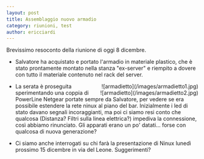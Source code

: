 ```yaml
---
layout: post
title: Assemblaggio nuovo armadio
category: riunioni, test
author: ericciardi
---
```


Brevissimo resoconto della riunione di oggi 8 dicembre.

* Salvatore ha acquistato e portato l'armadio in materiale plastico, che è stato prontamente montato nella stanza "ex-server" e riempito a dovere con tutto il materiale contenuto nel rack del server.
<div style="float: right" markdown="1">
![armadietto](/images/armadietto1.jpg)
</div>
<div style="float: right" markdown="1">
![armadietto](/images/armadietto2.jpg)
</div>

* La serata è proseguita sperimentando una coppia di PowerLine Netgear portate sempre da Salvatore, per vedere se era possibile estendere la rete ninux al piano del bar. Inizialmente i led di stato davano segnali incoraggianti, ma poi ci siamo resi conto che qualcosa (Distanza? Filtri sulla linea elettrica?) impediva la connessione, così abbiamo rinunciato.
Gli apparati erano un po' datati... forse con qualcosa di nuova generazione?

* Ci siamo anche interrogati su chi farà la presentazione di Ninux lunedì prossimo 15 dicembre in via del Leone. Suggerimenti?

